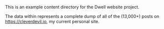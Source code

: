 This is an example content directory for the Dwell website project.

The data within represents a complete dump of all of the (13,000+)
posts on https://cleverdevil.io, my current personal site.

